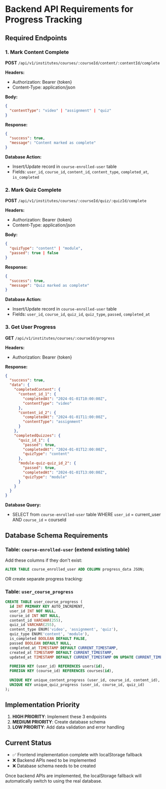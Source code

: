 # Backend API Requirements for Progress Tracking

## Required Endpoints

### 1. Mark Content Complete
**POST** `/api/v1/institutes/courses/:courseId/content/:contentId/complete`

**Headers:**
- Authorization: Bearer {token}
- Content-Type: application/json

**Body:**
```json
{
  "contentType": "video" | "assignment" | "quiz"
}
```

**Response:**
```json
{
  "success": true,
  "message": "Content marked as complete"
}
```

**Database Action:**
- Insert/Update record in `course-enrolled-user` table
- Fields: `user_id`, `course_id`, `content_id`, `content_type`, `completed_at`, `is_completed`

### 2. Mark Quiz Complete
**POST** `/api/v1/institutes/courses/:courseId/quiz/:quizId/complete`

**Headers:**
- Authorization: Bearer {token}
- Content-Type: application/json

**Body:**
```json
{
  "quizType": "content" | "module",
  "passed": true | false
}
```

**Response:**
```json
{
  "success": true,
  "message": "Quiz marked as complete"
}
```

**Database Action:**
- Insert/Update record in `course-enrolled-user` table
- Fields: `user_id`, `course_id`, `quiz_id`, `quiz_type`, `passed`, `completed_at`

### 3. Get User Progress
**GET** `/api/v1/institutes/courses/:courseId/progress`

**Headers:**
- Authorization: Bearer {token}

**Response:**
```json
{
  "success": true,
  "data": {
    "completedContent": {
      "content_id_1": {
        "completedAt": "2024-01-01T10:00:00Z",
        "contentType": "video"
      },
      "content_id_2": {
        "completedAt": "2024-01-01T11:00:00Z", 
        "contentType": "assignment"
      }
    },
    "completedQuizzes": {
      "quiz_id_1": {
        "passed": true,
        "completedAt": "2024-01-01T12:00:00Z",
        "quizType": "content"
      },
      "module-quiz-quiz_id_2": {
        "passed": true,
        "completedAt": "2024-01-01T13:00:00Z",
        "quizType": "module"
      }
    }
  }
}
```

**Database Query:**
- SELECT from `course-enrolled-user` table WHERE `user_id` = current_user AND `course_id` = courseId

## Database Schema Requirements

### Table: `course-enrolled-user` (extend existing table)

Add these columns if they don't exist:
```sql
ALTER TABLE course_enrolled_user ADD COLUMN progress_data JSON;
```

OR create separate progress tracking:

### Table: `user_course_progress`
```sql
CREATE TABLE user_course_progress (
  id INT PRIMARY KEY AUTO_INCREMENT,
  user_id INT NOT NULL,
  course_id INT NOT NULL,
  content_id VARCHAR(255),
  quiz_id VARCHAR(255),
  content_type ENUM('video', 'assignment', 'quiz'),
  quiz_type ENUM('content', 'module'),
  is_completed BOOLEAN DEFAULT FALSE,
  passed BOOLEAN DEFAULT NULL,
  completed_at TIMESTAMP DEFAULT CURRENT_TIMESTAMP,
  created_at TIMESTAMP DEFAULT CURRENT_TIMESTAMP,
  updated_at TIMESTAMP DEFAULT CURRENT_TIMESTAMP ON UPDATE CURRENT_TIMESTAMP,
  
  FOREIGN KEY (user_id) REFERENCES users(id),
  FOREIGN KEY (course_id) REFERENCES courses(id),
  
  UNIQUE KEY unique_content_progress (user_id, course_id, content_id),
  UNIQUE KEY unique_quiz_progress (user_id, course_id, quiz_id)
);
```

## Implementation Priority

1. **HIGH PRIORITY**: Implement these 3 endpoints
2. **MEDIUM PRIORITY**: Create database schema
3. **LOW PRIORITY**: Add data validation and error handling

## Current Status

- ✅ Frontend implementation complete with localStorage fallback
- ❌ Backend APIs need to be implemented
- ❌ Database schema needs to be created

Once backend APIs are implemented, the localStorage fallback will automatically switch to using the real database.